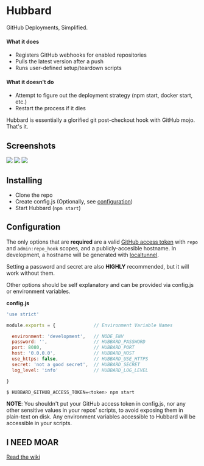 # Hubbard

GitHub Deployments, Simplified.

#### What it does
- Registers GitHub webhooks for enabled repositories
- Pulls the latest version after a push
- Runs user-defined setup/teardown scripts

#### What it doesn't do
- Attempt to figure out the deployment strategy (npm start, docker start, etc.)
- Restart the process if it dies

Hubbard is essentially a glorified git post-checkout hook with GitHub mojo. That's it.

## Screenshots
![](http://i.imgur.com/aSUnWcC.png)
![](http://i.imgur.com/WDnFjdK.png)
![](http://i.imgur.com/yxcoY5T.png)

## Installing
- Clone the repo
- Create config.js (Optionally, see [configuration](#configuration))
- Start Hubbard (`npm start`)

## Configuration
The only options that are __required__ are a valid [GitHub access token](https://github.com/settings/tokens)
with `repo` and `admin:repo_hook` scopes, and a publicly-accesible hostname. In
development, a hostname will be generated with [localtunnel](https://github.com/localtunnel/localtunnel).

Setting a password and secret are also __HIGHLY__ recommended, but it will work
without them.

Other options should be self explanatory and can be provided via config.js or environment variables.

__config.js__
```javascript
'use strict'

module.exports = {              // Environment Variable Names

  environment: 'development',   // NODE_ENV
  password: '',                 // HUBBARD_PASSWORD
  port: 8080,                   // HUBBARD_PORT
  host: '0.0.0.0',              // HUBBARD_HOST
  use_https: false,             // HUBBARD_USE_HTTPS
  secret: 'not a good secret',  // HUBBARD_SECRET
  log_level: 'info'             // HUBBARD_LOG_LEVEL

}
```

```bash
$ HUBBARD_GITHUB_ACCESS_TOKEN=<token> npm start
```

__NOTE__: You shouldn't put your GitHub access token in config.js, nor any other
sensitive values in your repos' scripts, to avoid exposing them in plain-text
on disk. Any environment variables accessible to Hubbard will be accessible in your scripts.

## I NEED MOAR
[Read the wiki](https://github.com/caseyWebb/hubbard/wiki)
